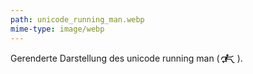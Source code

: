 ```yaml
---
path: unicode_running_man.webp
mime-type: image/webp
---
```


Gerenderte Darstellung des unicode running man (🮲🮳).
